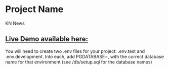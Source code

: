 # Project Name
KN News

## [Live Demo available here:](https://kn-news.onrender.com/api)



You will need to create two .env files for your project: .env.test and .env.development. Into each, add PGDATABASE=, with the correct database name for that environment (see /db/setup.sql for the database names)



